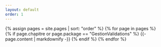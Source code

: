 ```yaml
---
layout: default
order: 1
---
```


{% assign pages = site.pages | sort: "order" %}
{% for page in pages %}
  {% if page.chapitre or page.package == "GestionValidations" %}
    {{- page.content | markdownify -}}
  {% endif %}
{% endfor %}

